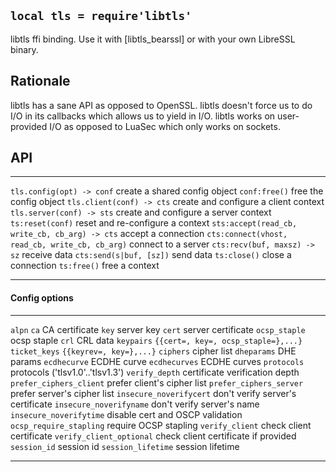 
## `local tls = require'libtls'`

libtls ffi binding. Use it with [libtls_bearssl] or with your own LibreSSL binary.

## Rationale

libtls has a sane API as opposed to OpenSSL.
libtls doesn't force us to do I/O in its callbacks which allows us to yield in I/O.
libtls works on user-provided I/O as opposed to LuaSec which only works on sockets.

## API

------------------------------------------------ -----------------------------
`tls.config(opt) -> conf`                        create a shared config object
`conf:free()`                                    free the config object
`tls.client(conf) -> cts`                        create and configure a client context
`tls.server(conf) -> sts`                        create and configure a server context
`ts:reset(conf)`                                 reset and re-configure a context
`sts:accept(read_cb, write_cb, cb_arg) -> cts`   accept a connection
`cts:connect(vhost, read_cb, write_cb, cb_arg)`  connect to a server
`cts:recv(buf, maxsz) -> sz`                     receive data
`cts:send(s|buf, [sz])`                          send data
`ts:close()`                                     close a connection
`ts:free()`                                      free a context
------------------------------------------------ -----------------------------

#### Config options

----------------------------------- ------------------------------------------
`alpn`
`ca`                                CA certificate
`key`                               server key
`cert`                              server certificate
`ocsp_staple`                       ocsp staple
`crl`                               CRL data
`keypairs`                          `{{cert=, key=, ocsp_staple=},...}`
`ticket_keys`                       `{{keyrev=, key=},...}`
`ciphers`                           cipher list
`dheparams`                         DHE params
`ecdhecurve`                        ECDHE curve
`ecdhecurves`                       ECDHE curves
`protocols`                         protocols ('tlsv1.0'..'tlsv1.3')
`verify_depth`                      certificate verification depth
`prefer_ciphers_client`             prefer client's cipher list
`prefer_ciphers_server`             prefer server's cipher list
`insecure_noverifycert`             don't verify server's certificate
`insecure_noverifyname`             don't verify server's name
`insecure_noverifytime`             disable cert and OSCP validation
`ocsp_require_stapling`             require OCSP stapling
`verify_client`                     check client certificate
`verify_client_optional`            check client certificate if provided
`session_id`                        session id
`session_lifetime`                  session lifetime
----------------------------------- ------------------------------------------

